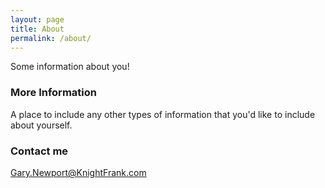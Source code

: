 ```yaml
---
layout: page
title: About
permalink: /about/
---
```


Some information about you!

### More Information

A place to include any other types of information that you'd like to include about yourself.

### Contact me

[Gary.Newport@KnightFrank.com](mailto:Gary.Newport@KnightFrank.com)
